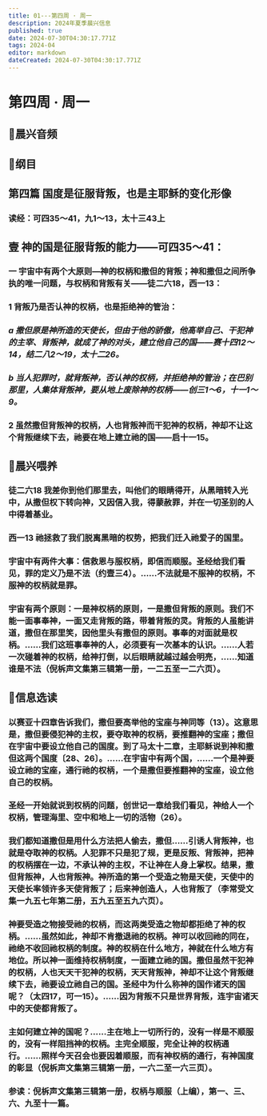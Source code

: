 ```yaml
---
title: 01---第四周 · 周一
description: 2024年夏季晨兴信息
published: true
date: 2024-07-30T04:30:17.771Z
tags: 2024-04
editor: markdown
dateCreated: 2024-07-30T04:30:17.771Z
---
```


# 第四周 · 周一
## 🎵晨兴音频

## 📖纲目

## 第四篇    **国度是征服背叛，也是主耶稣的变化形像**

### 读经：可四35～41，九1～13，太十三43上

## **壹**    **神的国是征服背叛的能力——可四35～41：**

### 一    宇宙中有两个大原则—神的权柄和撒但的背叛；神和撒但之间所争执的唯一问题，与权柄和背叛有关——徒二六18，西一13：

### 1    背叛乃是否认神的权柄，也是拒绝神的管治：

### *a    撒但原是神所造的天使长，但由于他的骄傲，他高举自己、干犯神的主宰、背叛神，就成了神的对头，建立他自己的国——赛十四12～14，结二八2～19，太十二26。*

### *b    当人犯罪时，就背叛神，否认神的权柄，并拒绝神的管治；在巴别那里，人集体背叛神，要从地上废除神的权柄——创三1～6，十一1～9。*

### 2    虽然撒但背叛神的权柄，人也背叛神而干犯神的权柄，神却不让这个背叛继续下去，祂要在地上建立祂的国——启十一15。

## 📖晨兴喂养

### 徒二六18    我差你到他们那里去，叫他们的眼睛得开，从黑暗转入光中，从撒但权下转向神，又因信入我，得蒙赦罪，并在一切圣别的人中得着基业。

### 西一13    祂拯救了我们脱离黑暗的权势，把我们迁入祂爱子的国里。

### 宇宙中有两件大事：信救恩与服权柄，即信而顺服。圣经给我们看见，罪的定义乃是不法（约壹三4）。……不法就是不服神的权柄，不服神的权柄就是罪。

### 宇宙有两个原则：一是神权柄的原则，一是撒但背叛的原则。我们不能一面事奉神，一面又走背叛的路，带着背叛的灵。背叛的人虽能讲道，撒但在那里笑，因他里头有撒但的原则。事奉的对面就是权柄。……我们这班事奉神的人，必须要有一次基本的认识。……人若一次碰着神的权柄，给神打倒，以后眼睛就越过越会明亮，……知道谁是不法（倪柝声文集第三辑第一册，一二五至一二六页）。

## 📖信息选读

### 以赛亚十四章告诉我们，撒但要高举他的宝座与神同等（13）。这意思是，撒但要侵犯神的主权，要夺取神的权柄，要推翻神的宝座；撒但在宇宙中要设立他自己的国度。到了马太十二章，主耶稣说到神和撒但这两个国度〔28、26〕。……在宇宙中有两个国，……一个是神要设立祂的宝座，通行祂的权柄，一个是撒但要推翻神的宝座，设立他自己的权柄。

### 圣经一开始就说到权柄的问题，创世记一章给我们看见，神给人一个权柄，管理海里、空中和地上一切的活物（26）。

### 我们都知道撒但是用什么方法把人偷去，撒但……引诱人背叛神，也就是夺取神的权柄。人犯罪不只是犯了规，更是反叛、背叛神，把神的权柄摆在一边，不承认神的主权，不让神在人身上掌权。结果，撒但背叛神，人也背叛神。神所造的第一个受造之物是天使，天使中的天使长率领许多天使背叛了；后来神创造人，人也背叛了（李常受文集一九五七年第二册，五九五至五九六页）。

### 神要受造之物接受祂的权柄，而这两类受造之物却都拒绝了神的权柄。……虽然如此，神却不肯撤退祂的权柄。神可以收回祂的同在，祂绝不收回祂权柄的制度。神的权柄在什么地方，神就在什么地方有地位。所以神一面维持权柄制度，一面建立祂的国。撒但虽然干犯神的权柄，人也天天干犯神的权柄，天天背叛神，神却不让这个背叛继续下去，祂要设立祂自己的国。圣经中为什么称神的国作诸天的国呢？（太四17，可一15）。……因为背叛不只是世界背叛，连宇宙诸天中的天使都背叛了。

### 主如何建立神的国呢？……主在地上一切所行的，没有一样是不顺服的，没有一样阻挡神的权柄。主完全顺服，完全让神的权柄通行。……照样今天召会也要因着顺服，而有神权柄的通行，有神国度的彰显（倪柝声文集第三辑第一册，一六二至一六三页）。

### 参读：倪柝声文集第三辑第一册，权柄与顺服（上编），第一、三、六、九至十一篇。
<!-- Google tag (gtag.js) -->
<script async src="https://www.googletagmanager.com/gtag/js?id=G-1P8709Z16T"></script>
<script>
  window.dataLayer = window.dataLayer || [];
  function gtag(){dataLayer.push(arguments);}
  gtag('js', new Date());

  gtag('config', 'G-1P8709Z16T');
</script>
